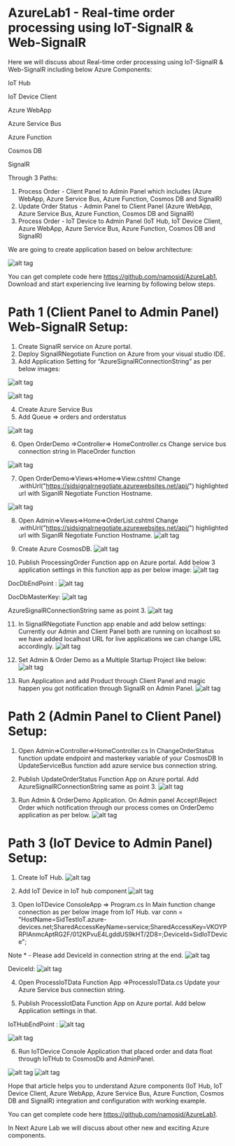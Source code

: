 # AzureLab1 - Real-time order processing using IoT-SignalR & Web-SignalR
Here we will discuss about Real-time order processing using IoT-SignalR & Web-SignalR including below Azure Components:

IoT Hub

IoT Device Client

Azure WebApp

Azure Service Bus

Azure Function

Cosmos DB 

SignalR 

Through 3 Paths:
1.	Process Order - Client Panel to Admin Panel which includes (Azure WebApp, Azure Service Bus, Azure Function, Cosmos DB and SignalR)
2.	Update Order Status - Admin Panel to Client Panel (Azure WebApp, Azure Service Bus, Azure Function, Cosmos DB and SignalR)
3.	Process Order - IoT Device to Admin Panel (IoT Hub, IoT Device Client, Azure WebApp, Azure Service Bus, Azure Function, Cosmos DB and SignalR)

We are going to create application based on below architecture:

![alt tag](https://github.com/namosid/AzureLab1/blob/master/AzureLab1%20-%20Architecture.png)

You can get complete code here https://github.com/namosid/AzureLab1, Download and start experiencing live learning by following below steps.

# Path 1 (Client Panel to Admin Panel) Web-SignalR Setup:
1.	Create SignalR service on Azure portal.
2.	Deploy SignalRNegotiate Function on Azure from your visual studio IDE.
3.	Add Application Setting for “AzureSignalRConnectionString” as per below images:

![alt tag](https://github.com/namosid/AzureLab1/blob/master/Images/Image%201.png)

![alt tag](https://github.com/namosid/AzureLab1/blob/master/Images/Image%202.png)
 
4.	Create Azure Service Bus
5.	Add Queue => orders and orderstatus

![alt tag](https://github.com/namosid/AzureLab1/blob/master/Images/Image%203.png)

6.	Open OrderDemo =>Controller=> HomeController.cs
Change service bus connection string in PlaceOrder function

![alt tag](https://github.com/namosid/AzureLab1/blob/master/Images/Image%204.png)

7.	Open OrderDemo=>Views=>Home=>View.cshtml
Change .withUrl("https://sidsignalrnegotiate.azurewebsites.net/api/") highlighted url with SiganlR Negotiate Function Hostname.

![alt tag](https://github.com/namosid/AzureLab1/blob/master/Images/Image%205.png)

8.	Open Admin=>Views=>Home=>OrderList.cshtml
Change .withUrl("https://sidsignalrnegotiate.azurewebsites.net/api/") highlighted url with SiganlR Negotiate Function Hostname.
![alt tag](https://github.com/namosid/AzureLab1/blob/master/Images/Image%206.png)
 

9.	Create Azure CosmosDB.
![alt tag](https://github.com/namosid/AzureLab1/blob/master/Images/Image%207.png)

10.	Publish ProcessingOrder Function app on Azure portal.
Add below 3 application settings in this function app as per below image:
![alt tag](https://github.com/namosid/AzureLab1/blob/master/Images/Image%208.png)
  

DocDbEndPoint :
![alt tag](https://github.com/namosid/AzureLab1/blob/master/Images/Image%209.png)

DocDbMasterKey:
![alt tag](https://github.com/namosid/AzureLab1/blob/master/Images/Image%2010.png)

AzureSignalRConnectionString same as point 3.
![alt tag](https://github.com/namosid/AzureLab1/blob/master/Images/Image%2011.png)

11.	In SignalRNegotiate Function app enable and add below settings:
Currently our Admin and Client Panel both are running on localhost so we have added localhost URL for live applications we can change URL accordingly.
![alt tag](https://github.com/namosid/AzureLab1/blob/master/Images/Image%2012.png)

12.	Set Admin & Order Demo as a Multiple Startup Project like below:
![alt tag](https://github.com/namosid/AzureLab1/blob/master/Images/Image%2013.png)

13.	Run Application and add Product through Client Panel and magic happen you got notification through SignalR on Admin Panel.
![alt tag](https://github.com/namosid/AzureLab1/blob/master/Images/Image%2014.png)

# Path 2 (Admin Panel to Client Panel) Setup:
1.	Open Admin=>Controller=>HomeController.cs
In ChangeOrderStatus function update endpoint and masterkey variable of your CosmosDB
In UpdateServiceBus function add azure service bus connection string.

2.	Publish UpdateOrderStatus Function App on Azure portal.
Add AzureSignalRConnectionString same as point 3.
![alt tag](https://github.com/namosid/AzureLab1/blob/master/Images/Image%2015.png)
 
3.	Run Admin & OrderDemo Application. On Admin panel Accept\Reject Order which notification through our process comes on OrderDemo application as per below.
![alt tag](https://github.com/namosid/AzureLab1/blob/master/Images/Image%2016.png)
 
# Path 3 (IoT Device to Admin Panel) Setup:
1.	Create IoT Hub.
![alt tag](https://github.com/namosid/AzureLab1/blob/master/Images/Image%2017.png)
2.	Add IoT Device in IoT hub component
![alt tag](https://github.com/namosid/AzureLab1/blob/master/Images/Image%218.png) 

3.	Open IoTDevice ConsoleApp => Program.cs
In Main function change connection as per below image from IoT Hub.
var conn = "HostName=SidTestIoT.azure-devices.net;SharedAccessKeyName=service;SharedAccessKey=VKOYPRPIAnmcAptRG2F/012KPvuE4LgddUS9kHT/2D8=;DeviceId=SidIoTDevice";

Note * - Please add DeviceId in connection string at the end.
![alt tag](https://github.com/namosid/AzureLab1/blob/master/Images/Image%2019.png)

DeviceId:
![alt tag](https://github.com/namosid/AzureLab1/blob/master/Images/Image%2020.png)

4.	Open ProcessIoTData Function App =>ProcessIoTData.cs
Update your Azure Service bus connection string.

5.	Publish ProcessIotData Function App on Azure portal.
Add below Application settings in that.

IoTHubEndPoint :
![alt tag](https://github.com/namosid/AzureLab1/blob/master/Images/Image%2021.png)

![alt tag](https://github.com/namosid/AzureLab1/blob/master/Images/Image%2022.png)

6.	Run IoTDevice Console Application that placed order and data float through IoTHub to CosmosDb and AdminPanel.

![alt tag](https://github.com/namosid/AzureLab1/blob/master/Images/Image%2023.png)
![alt tag](https://github.com/namosid/AzureLab1/blob/master/Images/Image%2024.png)
 
Hope that article helps you to understand Azure components (IoT Hub, IoT Device Client, Azure WebApp, Azure Service Bus, Azure Function, Cosmos DB and SignalR) integration and configuration with working example.

You can get complete code here https://github.com/namosid/AzureLab1.

In Next Azure Lab we will discuss about other new and exciting Azure components.

